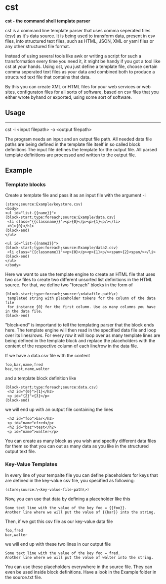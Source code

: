 # cst
**cst - the command shell template parser**

cst is a command line template parser that uses comma seperated files (csv) as it's data source.
It is being used to transform data, present in csv files, into structured text files, such as HTML, JSON, XML or yaml files or any other structured file format.

Instead of using several tools like awk or writing a script for such a transformation every time you need it, it might be handy if you got a tool like cst at your hands.
Using cst, you just define a template file, choose certain comma seperated text files as your data and combined both to produce a structured text file that contains that data.

By this you can create XML or HTML files for your web services or web sites, configuraton files for all sorts of software, based on csv files that you either wrote byhand or exported, using some sort of software.

## Usage
-----
cst -i \<input filepath\> -o \<output filepath\> 

The program needs an input and an output file path.
All needed data file paths are being defined in the template file itself in so called block definitions
The input file defines the template for the output file.
All parsed template definitions are processed and written to the output file.

## Example

### Template blocks

Create a template file and pass it as an input file with the argument -i

```
(store;source:Example/keystore.csv)
<body>
<ul id="list-{{name}}">
(block-start;type:foreach;source:Example/data.csv)
 <li class="{{classname}}"><p>{0}</p><p>{1}<p/></li>
 <h1>{0}</h1>
(block-end)
</ul>

<ul id="list-{{name2}}">
(block-start;type:foreach;source:Example/data2.csv)
 <li class="{{classname}}"><p>{0}</p><p>{1}<p/><span>{2}<span/></li>
(block-end)
</ul>
</body>
```

Here we want to use the template engine to create an HTML file that uses two csv files to create two different unsorted list definitions in the HTML source.
For that, we define two "foreach" blocks in the form of
```
(block-start;type:foreach;source:\<datafile-path\>)
 templated string with placeholder tokens for the column of the data file
 for instance {0} for the first column. Use as many columns you have in the data file.
(block-end)
```
"block-end" is importand to tell the templating parser that the block ends here.
The template engine will then read in the specified data file and loop over its lines/rows. For every row it will loop over as many template lines are being defined in the template block and replace the placeholders with the content of the respective column of each line/row in the data file.

If we have a data.csv file with the content
```
foo,bar,name,fred
baz,test,name,walter
```
and a template block definition like
```
(block-start;type:foreach;source:data.csv)
 <h2 id="{0}">{1}</h2>
 <p id="{2}">{3}</p>
(block-end)
```
we will end up with an output file containing the lines
```
 <h2 id="foo">bar</h2>
 <p id="name">fred</p>
 <h2 id="baz">test</h2>
 <p id="name">walter</p>
```
You can create as many block as you wish and specifiy different data files for them so that you can out as many data as you like in the structured output text file.

### Key-Value Templates

In every line of your tempalte file you can define placeholders for keys that are defined in the key-value csv file, you specified as following:
```
(store;source:\<key-value-file-path\>)
```
Now, you can use that data by defining a placeholder like this
```
Some text line with the value of the key foo = {{foo}}.
Another line where we will put the value of {{bar}} into the string.
```
Then, if we got this csv file as our key-value data file
```
foo,fred
bar,walter
```
we will end up with these two lines in our output file
```
Some text line with the value of the key foo = fred.
Another line where we will put the value of walter into the string.
```
You can use these placeholders everywhere in the source file. They can even be used inside block definitions. Have a look in the Example folder in the source.txt file.
